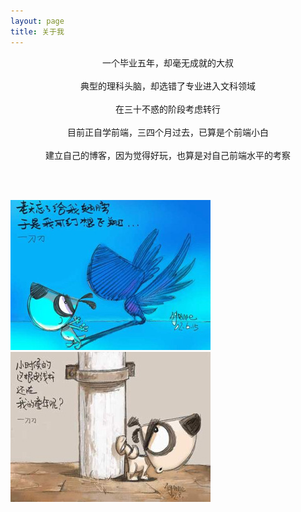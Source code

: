 ```yaml
---
layout: page
title: 关于我 
---
```

<p style="text-align: center">
一个毕业五年，却毫无成就的大叔
<br><br>
典型的理科头脑，却选错了专业进入文科领域
<br><br>
在三十不惑的阶段考虑转行
<br><br>
目前正自学前端，三四个月过去，已算是个前端小白
<br><br>
建立自己的博客，因为觉得好玩，也算是对自己前端水平的考察

<br><br>

<img src="/images/readme/feixiang.jpg" style="display: inline-block;">
<img src="/images/readme/tongnian.jpg" style="display: inline-block;">
</p>




